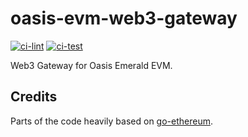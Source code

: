# oasis-evm-web3-gateway

[![ci-lint](https://github.com/starfishlabs/oasis-evm-web3-gateway/actions/workflows/ci-lint.yml/badge.svg)](https://github.com/starfishlabs/oasis-evm-web3-gateway/actions/workflows/ci-lint.yml)
[![ci-test](https://github.com/starfishlabs/oasis-evm-web3-gateway/actions/workflows/ci-test.yaml/badge.svg)](https://github.com/starfishlabs/oasis-evm-web3-gateway/actions/workflows/ci-test.yaml)


Web3 Gateway for Oasis Emerald EVM.


## Credits

Parts of the code heavily based on [go-ethereum](https://github.com/ethereum/go-ethereum).
